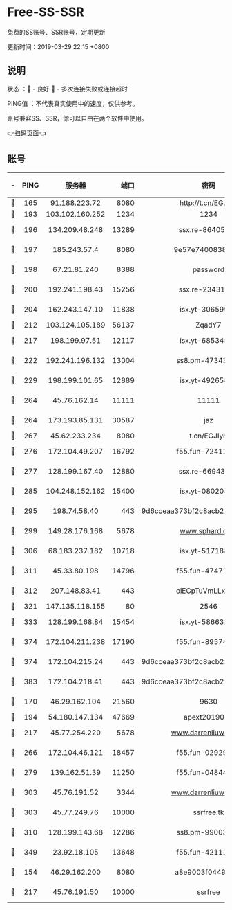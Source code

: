# Free-SS-SSR

免费的SS账号、SSR账号，定期更新

更新时间：2019-03-29 22:15 +0800

## 说明

状态     ：🙂 - 良好 🙁 - 多次连接失败或连接超时

PING值   ：不代表真实使用中的速度，仅供参考。

账号兼容SS、SSR，你可以自由在两个软件中使用。

👉[扫码页面](https://liesauer.github.io/Free-SS-SSR/)👈

## 账号

|-|PING|服务器|端口|密码|加密方式|区域|
|:----:|:----:|:-----:|-----:|:----:|:----:|:----:|
|🙂|165|91.188.223.72|8080|http://t.cn/EGJIyrl|rc4-md5|RU|
|🙂|193|103.102.160.252|1234|1234|rc4-md5|JP|
|🙂|196|134.209.48.248|13289|ssx.re-86405821|aes-256-cfb|US|
|🙂|197|185.243.57.4|8080|9e57e7400838a01e|chacha20-ietf|US|
|🙂|198|67.21.81.240|8388|password|aes-256-cfb|US|
|🙂|200|192.241.198.43|15256|ssx.re-23431176|aes-256-cfb|US|
|🙂|204|162.243.147.10|11838|isx.yt-30659922|aes-256-cfb|US|
|🙂|212|103.124.105.189|56137|ZqadY7|chacha20|US|
|🙂|217|198.199.97.51|12117|isx.yt-68534554|aes-256-cfb|US|
|🙂|222|192.241.196.132|13004|ss8.pm-47343847|aes-256-cfb|US|
|🙂|229|198.199.101.65|12889|isx.yt-49265808|aes-256-cfb|US|
|🙂|264|45.76.162.14|11111|11111|aes-256-cfb|SG|
|🙂|264|173.193.85.131|30587|jaz|aes-256-cfb|US|
|🙂|267|45.62.233.234|8080|t.cn/EGJIyrl|rc4-md5|CA|
|🙂|276|172.104.49.207|16792|f55.fun-72411432|aes-256-cfb|SG|
|🙂|277|128.199.167.40|12880|ssx.re-66943146|aes-256-cfb|SG|
|🙂|285|104.248.152.162|15400|isx.yt-08020813|aes-256-cfb|SG|
|🙂|295|198.74.58.40|443|9d6cceaa373bf2c8acb22e60b6a58be6|aes-256-cfb|US|
|🙂|299|149.28.176.168|5678|www.sphard.com|aes-256-cfb|AU|
|🙂|306|68.183.237.182|10718|isx.yt-51718808|aes-256-cfb|SG|
|🙂|311|45.33.80.198|14796|f55.fun-47471001|aes-256-cfb|US|
|🙂|312|207.148.83.41|443|oiECpTuVmLLxk4Ts|aes-256-cfb|AU|
|🙂|321|147.135.118.155|80|2546|chacha20|US|
|🙂|333|128.199.168.84|15454|isx.yt-58663210|aes-256-cfb|SG|
|🙂|374|172.104.211.238|17190|f55.fun-89574264|aes-256-cfb|US|
|🙂|374|172.104.215.24|443|9d6cceaa373bf2c8acb22e60b6a58be6|aes-256-cfb|US|
|🙂|383|172.104.218.41|443|9d6cceaa373bf2c8acb22e60b6a58be6|aes-256-cfb|US|
|🙂|170|46.29.162.104|21560|9630|aes-128-ctr|RU|
|🙂|194|54.180.147.134|47669|apext2019001|chacha20|KR|
|🙂|217|45.77.254.220|5678|www.darrenliuwei.com|aes-256-cfb|SG|
|🙂|266|172.104.46.121|18457|f55.fun-02929238|aes-256-cfb|SG|
|🙂|279|139.162.51.39|11250|f55.fun-04844585|aes-256-cfb|SG|
|🙂|303|45.76.191.52|3344|www.darrenliuwei.com|aes-256-cfb|JP|
|🙂|303|45.77.249.76|10000|ssrfree.tk|aes-256-cfb|SG|
|🙂|310|128.199.143.68|12286|ss8.pm-99003865|aes-256-cfb|SG|
|🙂|349|23.92.18.105|13648|f55.fun-42111898|aes-256-cfb|US|
|🙁|154|46.29.162.200|8080|a8e9003f0449cea5|chacha20-ietf|RU|
|🙁|217|45.76.191.50|10000|ssrfree|aes-256-cfb|SG|

